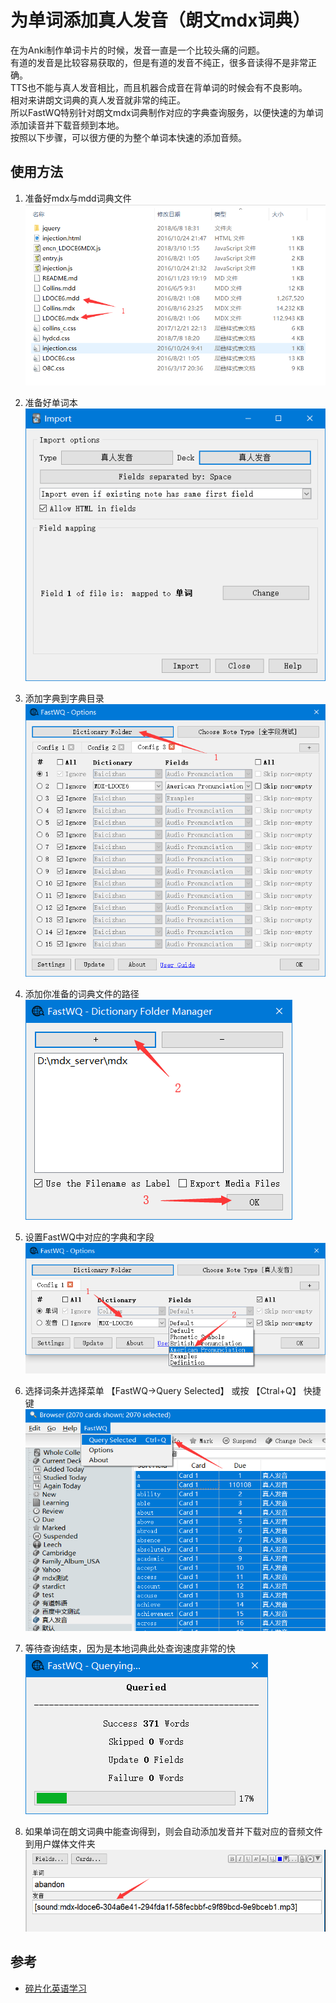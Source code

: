 # 为单词添加真人发音（朗文mdx词典）

  在为Anki制作单词卡片的时候，发音一直是一个比较头痛的问题。  
  有道的发音是比较容易获取的，但是有道的发音不纯正，很多音读得不是非常正确。  
  TTS也不能与真人发音相比，而且机器合成音在背单词的时候会有不良影响。  
  相对来讲朗文词典的真人发音就非常的纯正。  
  所以FastWQ特别针对朗文mdx词典制作对应的字典查询服务，以便快速的为单词添加读音并下载音频到本地。  
  按照以下步骤，可以很方便的为整个单词本快速的添加音频。  

## 使用方法
  1. 准备好mdx与mdd词典文件  
      ![](images/mdx_mdd_files.png)
      
  2. 准备好单词本  
      ![](images/import.png)
      
  3. 添加字典到字典目录  
      ![](images/dict_folder_01.png)
      
  4. 添加你准备的词典文件的路径  
      ![](images/dict_folder_02.png)
      
  5. 设置FastWQ中对应的字典和字段  
      ![](images/options.png)
      
  6. 选择词条并选择菜单 【FastWQ->Query Selected】 或按 【Ctral+Q】 快捷键  
      ![](images/query_all.png)
      
  7. 等待查询结束，因为是本地词典此处查询速度非常的快  
      ![](images/querying.png)
      
  8. 如果单词在朗文词典中能查询得到，则会自动添加发音并下载对应的音频文件到用户媒体文件夹  
      ![](images/query_end.png)
      
## 参考
  - [碎片化英语学习](https://zhuanlan.zhihu.com/p/25958302)
